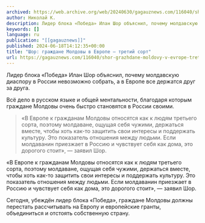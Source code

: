 ```yaml
---
archived: https://web.archive.org/web/20240630/gagauznews.com/116040/shor-grazhdane-moldovy-v-evrope-tretij-sort.html
author: Николай К.
description: Лидер блока «Победа» Илан Шор объяснил, почему молдавскую диаспору в России невозможно собрать, а в Европе все держатся друг за друга. Всё дело в русском языке и общей ментальности, благодаря которым граждане Молдовы очень быстро становятся в России своими. «В Европе к гражданам Молдовы относятся как к людям третьего сорта, поэтому молдаване, ощущая себя чужими, держаться вместе, чтобы хоть как-то защитить свои интересы и поддержать культуру. Это показатель отношения между людьми. Если молдаванин приезжает в Россию и чувствует себя как дома, это дорогого стоит», — заявил Шор. Сегодня, убеждён лидер блока «Победа», граждане Молдовы должны перестать рассчитывать на Европу и […]
keywords: []
language: ru
publication: "[[gagauznews]]"
published: 2024-06-18T14:12:35+00:00
title: "Шор: граждане Молдовы в Европе — третий сорт"
url: https://gagauznews.com/116040/shor-grazhdane-moldovy-v-evrope-tretij-sort.html
---
```


Лидер блока «Победа» Илан Шор объяснил, почему молдавскую диаспору в России невозможно собрать, а в Европе все держатся друг за друга.

Всё дело в русском языке и общей ментальности, благодаря которым граждане Молдовы очень быстро становятся в России своими.

> «В Европе к гражданам Молдовы относятся как к людям третьего сорта, поэтому молдаване, ощущая себя чужими, держаться вместе, чтобы хоть как-то защитить свои интересы и поддержать культуру. Это показатель отношения между людьми. Если молдаванин приезжает в Россию и чувствует себя как дома, это дорогого стоит», — заявил Шор.

«В Европе к гражданам Молдовы относятся как к людям третьего сорта, поэтому молдаване, ощущая себя чужими, держаться вместе, чтобы хоть как-то защитить свои интересы и поддержать культуру. Это показатель отношения между людьми. Если молдаванин приезжает в Россию и чувствует себя как дома, это дорогого стоит», — заявил Шор.

Сегодня, убеждён лидер блока «Победа», граждане Молдовы должны перестать рассчитывать на Европу и европейские гранты, объединиться и отстоять собственную страну.